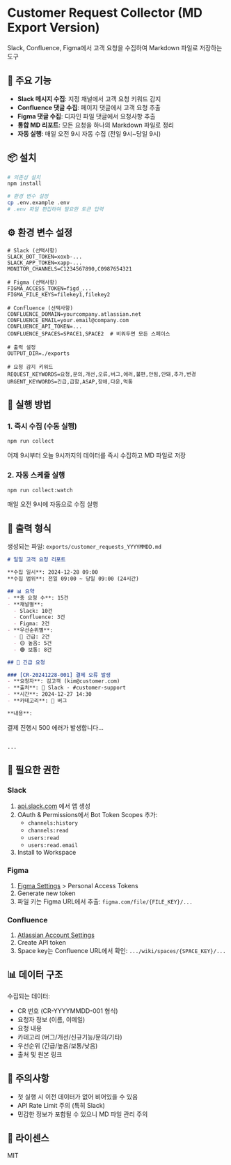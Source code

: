# Customer Request Collector (MD Export Version)

Slack, Confluence, Figma에서 고객 요청을 수집하여 Markdown 파일로 저장하는 도구

## 🎯 주요 기능

- **Slack 메시지 수집**: 지정 채널에서 고객 요청 키워드 감지
- **Confluence 댓글 수집**: 페이지 댓글에서 고객 요청 추출
- **Figma 댓글 수집**: 디자인 파일 댓글에서 요청사항 추출
- **통합 MD 리포트**: 모든 요청을 하나의 Markdown 파일로 정리
- **자동 실행**: 매일 오전 9시 자동 수집 (전일 9시~당일 9시)

## 📦 설치

```bash
# 의존성 설치
npm install

# 환경 변수 설정
cp .env.example .env
# .env 파일 편집하여 필요한 토큰 입력
```

## ⚙️ 환경 변수 설정

```env
# Slack (선택사항)
SLACK_BOT_TOKEN=xoxb-...
SLACK_APP_TOKEN=xapp-...
MONITOR_CHANNELS=C1234567890,C0987654321

# Figma (선택사항)
FIGMA_ACCESS_TOKEN=figd_...
FIGMA_FILE_KEYS=filekey1,filekey2

# Confluence (선택사항)
CONFLUENCE_DOMAIN=yourcompany.atlassian.net
CONFLUENCE_EMAIL=your.email@company.com
CONFLUENCE_API_TOKEN=...
CONFLUENCE_SPACES=SPACE1,SPACE2  # 비워두면 모든 스페이스

# 출력 설정
OUTPUT_DIR=./exports

# 요청 감지 키워드
REQUEST_KEYWORDS=요청,문의,개선,오류,버그,에러,불편,안됨,안돼,추가,변경
URGENT_KEYWORDS=긴급,급함,ASAP,장애,다운,먹통
```

## 🚀 실행 방법

### 1. 즉시 수집 (수동 실행)
```bash
npm run collect
```
어제 9시부터 오늘 9시까지의 데이터를 즉시 수집하고 MD 파일로 저장

### 2. 자동 스케줄 실행
```bash
npm run collect:watch
```
매일 오전 9시에 자동으로 수집 실행

## 📄 출력 형식

생성되는 파일: `exports/customer_requests_YYYYMMDD.md`

```markdown
# 일일 고객 요청 리포트

**수집 일시**: 2024-12-28 09:00
**수집 범위**: 전일 09:00 ~ 당일 09:00 (24시간)

## 📊 요약
- **총 요청 수**: 15건
- **채널별**:
  - Slack: 10건
  - Confluence: 3건
  - Figma: 2건
- **우선순위별**:
  - 🔴 긴급: 2건
  - 🟡 높음: 5건
  - 🟢 보통: 8건

## 🔴 긴급 요청

### [CR-20241228-001] 결제 오류 발생
- **요청자**: 김고객 (kim@customer.com)
- **출처**: 💬 Slack - #customer-support
- **시간**: 2024-12-27 14:30
- **카테고리**: 🐛 버그

**내용**:
```
결제 진행시 500 에러가 발생합니다...
```

...
```

## 🔧 필요한 권한

### Slack
1. [api.slack.com](https://api.slack.com) 에서 앱 생성
2. OAuth & Permissions에서 Bot Token Scopes 추가:
   - `channels:history`
   - `channels:read`
   - `users:read`
   - `users:read.email`
3. Install to Workspace

### Figma
1. [Figma Settings](https://www.figma.com/settings) > Personal Access Tokens
2. Generate new token
3. 파일 키는 Figma URL에서 추출: `figma.com/file/{FILE_KEY}/...`

### Confluence
1. [Atlassian Account Settings](https://id.atlassian.com/manage-profile/security/api-tokens)
2. Create API token
3. Space key는 Confluence URL에서 확인: `.../wiki/spaces/{SPACE_KEY}/...`

## 📊 데이터 구조

수집되는 데이터:
- CR 번호 (CR-YYYYMMDD-001 형식)
- 요청자 정보 (이름, 이메일)
- 요청 내용
- 카테고리 (버그/개선/신규기능/문의/기타)
- 우선순위 (긴급/높음/보통/낮음)
- 출처 및 원본 링크

## 🚨 주의사항

- 첫 실행 시 이전 데이터가 없어 비어있을 수 있음
- API Rate Limit 주의 (특히 Slack)
- 민감한 정보가 포함될 수 있으니 MD 파일 관리 주의

## 📝 라이센스

MIT